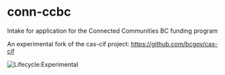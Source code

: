 # conn-ccbc

Intake for application for the Connected Communities BC funding program

An experimental fork of the cas-cif project:
https://github.com/bcgov/cas-cif

![Lifecycle:Experimental](https://img.shields.io/badge/Lifecycle-Experimental-007EC6)
